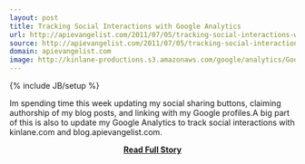 ```yaml
---
layout: post
title: Tracking Social Interactions with Google Analytics
url: http://apievangelist.com/2011/07/05/tracking-social-interactions-with-google-analytics/
source: http://apievangelist.com/2011/07/05/tracking-social-interactions-with-google-analytics/
domain: apievangelist.com
image: http://kinlane-productions.s3.amazonaws.com/google/analytics/Google-Analytics-Social-Engagment.jpg
---
```

{% include JB/setup %}<p>Im spending time this week updating my social sharing buttons, claiming authorship of my blog posts, and linking with my Google profiles.A big part of this is also to update my Google Analytics to track social interactions with kinlane.com and blog.apievangelist.com.</p>
<center><p><a href="http://apievangelist.com/2011/07/05/tracking-social-interactions-with-google-analytics/" style='padding:25px; font-sze:18px; font-weight: bold;'>Read Full Story</a></p></center>
